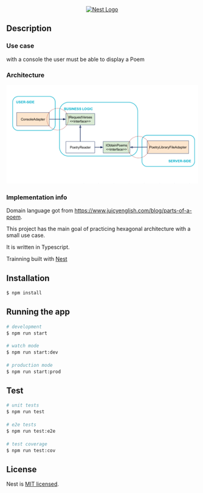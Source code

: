 <p align="center">
  <a href="http://nestjs.com/" target="blank"><img src="https://nestjs.com/img/logo_text.svg" width="320" alt="Nest Logo" /></a>
</p>

## Description
### Use case
with a console the user must be able to display a Poem
### Architecture
<p align="center">
  <a href="https://blog.octo.com/architecture-hexagonale-trois-principes-et-un-exemple-dimplementation/" target="blank"><img src="archi_hexa_02-1024x526.png" alt="Architecture" /></a>
</p>

### Implementation info
Domain language got from https://www.juicyenglish.com/blog/parts-of-a-poem.

This project has the main goal of practicing hexagonal architecture with a small use case.

It is written in Typescript.

Trainning built with [Nest](https://github.com/nestjs/nest)

## Installation

```bash
$ npm install
```

## Running the app

```bash
# development
$ npm run start

# watch mode
$ npm run start:dev

# production mode
$ npm run start:prod
```

## Test

```bash
# unit tests
$ npm run test

# e2e tests
$ npm run test:e2e

# test coverage
$ npm run test:cov
```

## License

Nest is [MIT licensed](LICENSE).
